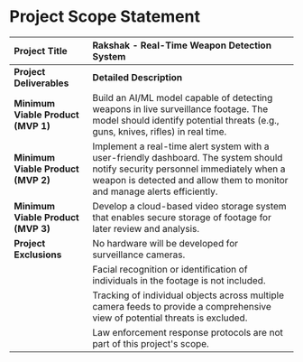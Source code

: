 # Project Scope Statement

| **Project Title** | Rakshak - Real-Time Weapon Detection System |
| :--- | :--- |
| **Project Deliverables** | **Detailed Description**          |
| **Minimum Viable Product (MVP 1)** | Build an AI/ML model capable of detecting weapons in live surveillance footage. The model should identify potential threats (e.g., guns, knives, rifles) in real time. |
| **Minimum Viable Product (MVP 2)** | Implement a real-time alert system with a user-friendly dashboard. The system should notify security personnel immediately when a weapon is detected and allow them to monitor and manage alerts efficiently. |
| **Minimum Viable Product (MVP 3)** |  Develop a cloud-based video storage system that enables secure storage of footage for later review and analysis.|
| **Project Exclusions** | No hardware will be developed for surveillance cameras. |
| | Facial recognition or identification of individuals in the footage is not included. |
| | Tracking of individual objects across multiple camera feeds to provide a comprehensive view of potential threats is excluded.|
| | Law enforcement response protocols are not part of this project's scope. |